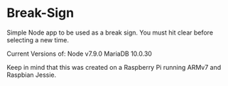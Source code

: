 # Break-Sign
Simple Node app to be used as a break sign. You must hit clear before selecting a new time.

Current Versions of:
  Node v7.9.0
  MariaDB 10.0.30

Keep in mind that this was created on a Raspberry Pi running ARMv7 and Raspbian Jessie.
